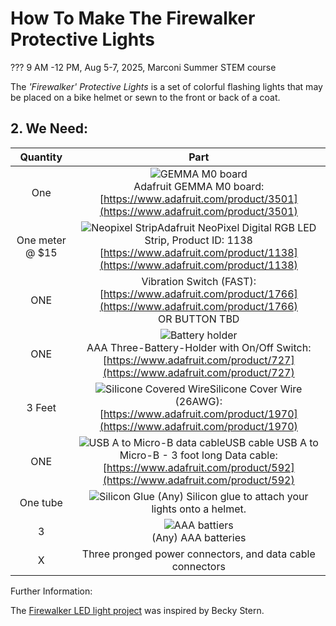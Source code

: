 # How To Make The Firewalker Protective Lights

??? 9 AM -12 PM, Aug 5-7, 2025, Marconi Summer STEM course

The *'Firewalker' Protective Lights* is a set of colorful flashing lights that may be placed on a bike helmet or sewn to the front or back of a coat.


## 2. We Need:
  
| Quantity | Part |
| :-: | :-: |
| One | ![GEMMA M0 board](https://cdn-shop.adafruit.com/970x728/3501-03.jpg)<br>Adafruit GEMMA M0 board:<br>[https://www.adafruit.com/product/3501](https://www.adafruit.com/product/3501) |
| One meter @ $15 | ![Neopixel Strip](https://cdn-shop.adafruit.com/970x728/1138-00.jpg)Adafruit NeoPixel Digital RGB LED Strip, Product ID: 1138 <br>[https://www.adafruit.com/product/1138](https://www.adafruit.com/product/1138) |  
| ONE | Vibration Switch (FAST):<br>[https://www.adafruit.com/product/1766](https://www.adafruit.com/product/1766)<br>OR BUTTON TBD |  
| ONE | ![Battery holder](https://cdn-shop.adafruit.com/970x728/727-07.jpg)<br>AAA Three-Battery-Holder with On/Off Switch:<br>[https://www.adafruit.com/product/727](https://www.adafruit.com/product/727)|  
| 3 Feet | ![Silicone Covered Wire](https://cdn-shop.adafruit.com/970x728/1970-00.jpg)Silicone Cover Wire (26AWG):<br>[https://www.adafruit.com/product/1970](https://www.adafruit.com/product/1970)|  
| ONE | ![USB A to Micro-B data cable](https://cdn-shop.adafruit.com/970x728/592-01.jpg)USB cable USB A to Micro-B - 3 foot long Data cable:<br>[https://www.adafruit.com/product/592](https://www.adafruit.com/product/592)|  
| One tube | ![Silicon Glue](https://gorillatough.com/wp-content/uploads/gorilla_clear_grip_white_bg-450x450-c-default.webp) (Any) Silicon glue to attach your lights onto a helmet.
| 3 | ![AAA battiers](https://m.media-amazon.com/images/I/71l+6pcdRoL.jpg)<br>(Any) AAA batteries| 
| X | Three pronged power connectors, and data cable connectors |  



Further Information:

The [Firewalker LED light project](https://learn.adafruit.com/firewalker-led-sneakers/overview) was inspired by Becky Stern. 